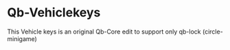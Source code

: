 # Qb-Vehiclekeys
This Vehicle keys is an original Qb-Core edit to support only qb-lock (circle-minigame)

